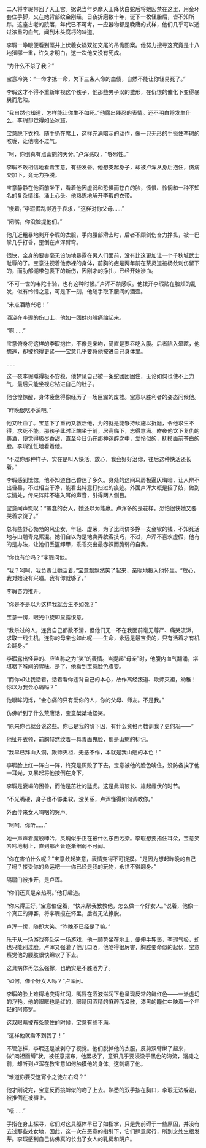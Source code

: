 二人将李瑕带回了天王宫。据说当年罗摩天王降伏白蛇后将她囚禁在这里，用金环套住手脚，又在她背部纹金刚经，日夜折磨数十年，诞下一枚怪胎后，皆不知所踪。这座古老的院落，年代已不可考，一应器物都是晚唐的式样，他们几乎可以透过浓重的血气，闻到木头腐朽的味道。

李瑕一睁眼便看到藻井上伏羲女娲双蛇交尾的吊诡图案。他努力搜寻这究竟是十八地狱哪一重，许久才明白，这一次他又没有死成。

“为什么不杀了我？”
 
宝意冷笑：“一命才抵一命，欠下三条人命的血债，自然不能让你轻易死了。”
 
李瑕这才不得不重新审视这个孩子，他那些男子汉的雏形，在仇恨的催化下变得暴戾而危险。
 
“我自然也知道，怎样能让你生不如死。”他露出残忍的表情。还不明白将发生什么，李瑕却觉得如坠冰窟。

宝意脱下衣袍，随手扔在席上，这样充满暗示的动作，像一只无形的手扼住李瑕的喉咙，让他喘不过气。
 
“呵，你倒真有点山魈的天分。”卢浑感叹，“够邪性。”
 
李瑕不敢相信地看着宝意，有些发昏。他想支起身子，却被卢浑从身后抱住，伤病交加下，竟无力挣脱。
 
宝意静静在他面前坐下，看着他因虚弱和恐惧而苍白的脸，愤恨、怜悯和一种不知名的复杂情绪，涌上心头。他熟练地解开李瑕的衣带。
 
“慢着，”李瑕慌乱得近乎哀求，“这样对你父母……”
 
“闭嘴，你没脸提他们。”
 
他几近粗暴地剥开李瑕的衣服，手向腰部滑去时，后者不顾剑伤奋力挣扎，被一巴掌几乎打昏，歪倒在卢浑臂弯。
 
很快，全身的要害毫无设防地暴露在男人们面前，没有比这更加让一个千秋城武士耻辱的了。宝意注视着他赤裸的身体，前胸的疤是两年前在荼灵道被杨敛刺伤留下的，而肋部绷带包裹下的新伤，因刚才的挣扎，已经开始渗血。
 
“不可一世的韦陀十骑，也有这种时候。”卢浑不禁感叹。他拨开李瑕贴在脸颊的乱发，似有怜惜之意，可是下一刻，他随手取下腰间的酒壶。
 
“来点酒助兴吧！”
 
酒浇在李瑕的伤口上，他如一团蚌肉般痛缩起来。

“啊……”

宝意俯身将这样的李瑕抱住，不像是亲吻，简直是要吞吃入腹。后者陷入晕眩，他想逃，却被抱得更紧——宝意几乎要将他按进自己身体里。

……

这一夜李瑕睡得极不安稳，他梦见自己被一条蛇团团困住，无论如何也使不上力气，最后只能坐视它钻进自己的肚子。

他仓惶惊醒，身体疲惫得像经历了一场巨震的废墟。宝意以胜利者的姿态问候他。
 
“昨晚很吃不消吧。”
 
他又吐血了。宝意下了重药又救活他，为的就是能够持续施以折磨，令他求生不得，求死不能。那孩子此时正端坐于前，居高临下，志得意满。昨夜他饮下复仇的美酒，便觉得极尽香甜，直至今日仍在那种迷醉之中，爱怜似的，抚摸面前苍白的脸。李瑕怔怔地看着他。
 
“不过你那种样子，实在是叫人快活。放心，我会好好治你，往后这种快活还长着。”

李瑕感到恍惚，他不知道自己昏迷了多久。身处的这间耳房极逼仄晦暗，让人辨不出昏昼，不过相当干净，能看出特意打扫过的痕迹。外面卢浑大概是招了妓，做到忘情处，传来阵阵不堪入耳的声音，引得两人侧目。

宝意闻声慨叹：“愚蠢的女人，她还以为能赢。卢浑多的是花样，恐怕很快她又要哭着求饶了。”

总有些野心勃勃的风尘女，年轻、虚荣，为了比同侪多挣一支金钗的钱，不知死活地与山魈青鬼厮混。她们自以为是地卖弄款客技巧，不过，卢浑不喜欢虚假，他有的是办法，让她们丢盔卸甲，乖乖交出最赤裸而脆弱的自我。

“你也有份吗？”李瑕问他。

“我？呵呵，我负责让她活着。”宝意飘飘然笑了起来，亲昵地投入他怀里。“放心，我对她没有兴趣。我有你就够了。”

李瑕奋力推开。

“你是不是以为这样我就会生不如死？”

宝意一愣，眼光中旋即显露恨意。

“我杀过的人，连我自己都数不清，但他们无一不在我面前毫无尊严、痛哭流涕，求取一线生机，连你的母亲也如此呢——生命，永远是最宝贵的，只有活着才有机会翻身。”

李瑕露出怪异的、应当称之为“笑”的表情。当提起“母亲”时，他腹内血气翻涌，堪堪咽下喉间的腥味。是了，他看到宝意脸色骤变。

“而你却让我活着，活着看你违背自己的本心，故作离经叛道、欺师灭祖，幼稚！你以为我会心痛吗？”

他眼眸闪烁，“会心痛的只有爱你的人，你的父母、师友。不是我。”

仿佛听到了什么荒唐话，宝意桀桀地怪笑。

“原来你也就会说这些。你已是我的阶下囚，有什么资格再教训我？更何况——”
 
他扯开衣领，前胸赫然纹着一具青面鬼脸，那是山魈的标记。
 
“我早已拜山入洞，欺师灭祖、无恶不作，本就是我山魈的本色！”
 
李瑕脸上红一阵白一阵，终究是灰败了下去，宝意被他的脸色唬住，没防备挨了他一耳光，又暴起将他按倒在身下。
 
李瑕是衰竭的困兽，而他是茁壮的猛虎。这是此消彼长、雄起雌伏的时节。

“不光嘴硬，身子也不够柔软。没关系，卢浑懂得如何调教你。”

外面传来女人呜咽的哭声。

“呵呵，你听……”

她一声声着魔般呻吟，灵魂似乎正在被什么东西污染。李瑕想要捂住耳朵，宝意笑吟吟地制止，直到那声音逐渐细弱不可闻。

“你在害怕什么呢？”宝意敛起笑意，表情变得不可捉摸。“是因为想起昨晚的自己了吗？接受你的命运吧——你已经是我的玩物，永世不得翻身。”

隔扇门被推开，是卢浑。

“你们还真是亲热啊。”他打趣道。

“你来得正好，”宝意催促着，“快来帮我教教他，怎么做一个好女人。”说着，他像一个真正的狎客，将李瑕揽在怀里，后者无法挣脱。

卢浑一愣，随即大笑。“昨晚不已经是了嘛。”

乐于从一场游戏奔赴另一场游戏，他一顺势坐在地上，便伸手狎亵，李瑕气极，却也只能别过脸。卢浑又强灌了他几口酒，他呛得很厉害，胸腔要命似的起伏，宝意察觉他的腰肢很快绵软了下去。

这具病体再怎么强撑，也确实是不胜酒力了。

“如何，像个好女人吗？”卢浑问。

李瑕的脸上难得地变得红润，嘴唇在酒液滋润下也呈现反常的鲜红色——一派虚幻的浮艳。他的眼眶也是红的，眼睛因酒精的麻醉而涣散，漆黑的瞳仁中映着一个年轻的阿修罗。

这双眼睛被布条蒙住的时候，宝意有些不满。

“这样他就看不到我了！”

不管怎样，李瑕还是被剥夺了视觉。他们脱掉他的衣服，反剪双臂绑了起来，做“肉袒面缚”状。被任意摆布，他累极了，意识几乎要浸没于黑色的海流，溺毙之前，却听到卢浑在教宝意如何触摸他的身体。这刺痛了他。

“难道你要受这宵小之徒左右吗？”

他才刚说完，宝意反而挑衅似的吻了上去。熟悉的双手按在胸口，李瑕无法躲避，被推倒在被褥上。

“唔……”

手指在身上探寻，它们对这具躯体早已了如指掌，只是先前碍于一些原因，并没有去过那些处女地，因此，这一次在恶意的指引下，它们肆意爬行，所到之处生根发芽。李瑕感到自己仿佛真的长出了女人的乳房和阴户。